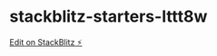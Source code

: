 # stackblitz-starters-lttt8w

[Edit on StackBlitz ⚡️](https://stackblitz.com/edit/stackblitz-starters-lttt8w)